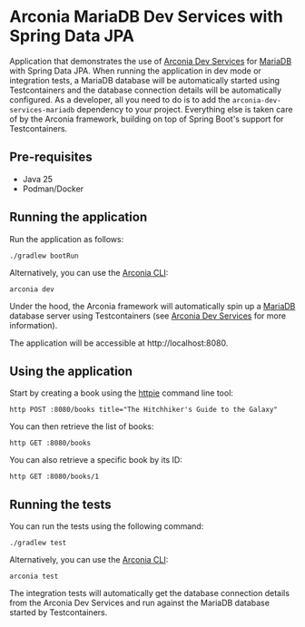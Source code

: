 # Arconia MariaDB Dev Services with Spring Data JPA

Application that demonstrates the use of [Arconia Dev Services](https://docs.arconia.io/arconia/latest/index.html) for [MariaDB](https://docs.arconia.io/arconia/latest/dev-services/mariadb/) with Spring Data JPA. When running the application in dev mode or integration tests, a MariaDB database will be automatically started using Testcontainers and the database connection details will be automatically configured. As a developer, all you need to do is to add the `arconia-dev-services-mariadb` dependency to your project. Everything else is taken care of by the Arconia framework, building on top of Spring Boot's support for Testcontainers.

## Pre-requisites

* Java 25
* Podman/Docker

## Running the application

Run the application as follows:

```shell
./gradlew bootRun
```

Alternatively, you can use the [Arconia CLI](https://docs.arconia.io/arconia-cli/latest/index.html):

```shell
arconia dev
```

Under the hood, the Arconia framework will automatically spin up a [MariaDB](https://docs.arconia.io/arconia/latest/dev-services/mariadb/) database server using Testcontainers (see [Arconia Dev Services](https://docs.arconia.io/arconia/latest/dev-services/) for more information).

The application will be accessible at http://localhost:8080.

## Using the application

Start by creating a book using the [httpie](https://httpie.io/) command line tool:

```shell
http POST :8080/books title="The Hitchhiker's Guide to the Galaxy"
```

You can then retrieve the list of books:

```shell
http GET :8080/books
```

You can also retrieve a specific book by its ID:

```shell
http GET :8080/books/1
```

## Running the tests

You can run the tests using the following command:

```shell
./gradlew test
```

Alternatively, you can use the [Arconia CLI](https://docs.arconia.io/arconia-cli/latest/index.html):

```shell
arconia test
```

The integration tests will automatically get the database connection details from the Arconia Dev Services and run against the MariaDB database started by Testcontainers.

